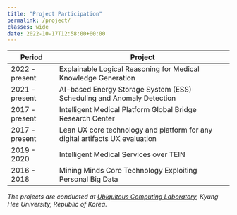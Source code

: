 ```yaml
---
title: "Project Participation"
permalink: /project/
classes: wide
date: 2022-10-17T12:58:00+00:00
---
```


| Period          | Project                                                                       |
| ----------------| ------------------------------------------------------------------------------|
| 2022 - present  | Explainable Logical Reasoning for Medical Knowledge Generation                |
| 2021 - present  | AI-based Energy Storage System (ESS) Scheduling and Anomaly Detection         |
| 2017 - present  | Intelligent Medical Platform Global Bridge Research Center                    |
| 2017 - present  | Lean UX core technology and platform for any digital artifacts UX evaluation  |
| 2019 - 2020     | Intelligent Medical Services over TEIN                                        |
| 2016 - 2018     | Mining Minds Core Technology Exploiting Personal Big Data                     |
*The projects are conducted at [Ubiquitous Computing Laboratory](http://uclab.khu.ac.kr/), Kyung Hee University, Republic of Korea.*
